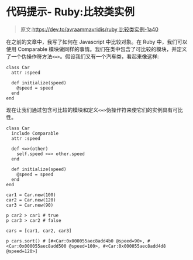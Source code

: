 # 代码提示- Ruby:比较类实例

> 原文:[https://dev.to/avraammavridis/ruby 比较类实例-1a40](https://dev.to/avraammavridis/ruby---compare-class-instances-1a40)

在之前的文章中，我写了如何在 Javascript 中比较对象。在 Ruby 中，我们可以使用 Comparable 模块做同样的事情。我们在类中包含了可比较的模块，并定义了一个伪操作符方法`<=>`。假设我们又有一个汽车类，看起来像这样:

```
class Car
  attr :speed

  def initialize(speed)
    @speed = speed
  end
end 
```

现在让我们通过包含可比较的模块和定义`<=>`伪操作符来使它们的实例具有可比性。

```
class Car
  include Comparable
  attr :speed

  def <=>(other)
    self.speed <=> other.speed
  end

  def initialize(speed)
    @speed = speed
  end
end

car1 = Car.new(100)
car2 = Car.new(120)
car3 = Car.new(90)

p car2 > car1 # true
p car3 > car2 # false

cars = [car1, car2, car3]

p cars.sort() # [#<Car:0x000055aec8add4b0 @speed=90>, #<Car:0x000055aec8add500 @speed=100>, #<Car:0x000055aec8add4d8 @speed=120>] 
```